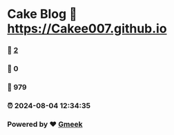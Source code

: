 # Cake Blog :link: https://Cakee007.github.io 
### :page_facing_up: [2](https://Cakee007.github.io/tag.html) 
### :speech_balloon: 0 
### :hibiscus: 979 
### :alarm_clock: 2024-08-04 12:34:35 
### Powered by :heart: [Gmeek](https://github.com/Meekdai/Gmeek)
